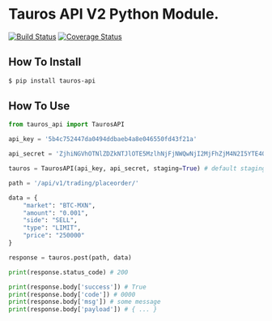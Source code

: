 # Tauros API V2 Python Module.

[![Build Status](https://travis-ci.org/coinbtr/tauros-api-python.svg?branch=master)](https://travis-ci.org/coinbtr/tauros-api-python)
[![Coverage Status](https://coveralls.io/repos/github/coinbtr/tauros-api-python/badge.svg?branch=master)](https://coveralls.io/github/coinbtr/tauros-api-python?branch=master)

## How To Install
```sh
$ pip install tauros-api
```

## How To Use
```py
from tauros_api import TaurosAPI

api_key = '5b4c752447da0494ddbaeb4a8e046550fd43f21a'

api_secret = 'ZjhiNGVhOTNlZDZkNTJlOTE5MzlhNjFjNWQwNjI2MjFhZjM4N2I5YTE4OTYyMWQ0MjU2MTliNDk3ZjYxODE1Mg=='

tauros = TaurosAPI(api_key, api_secret, staging=True) # default staging=False

path = '/api/v1/trading/placeorder/'

data = {
    "market": "BTC-MXN",
    "amount": "0.001",
    "side": "SELL",
    "type": "LIMIT",
    "price": "250000"
}

response = tauros.post(path, data)

print(response.status_code) # 200

print(response.body['success']) # True
print(response.body['code']) # 0000
print(response.body['msg']) # some message
print(response.body['payload']) # { ... }
```
